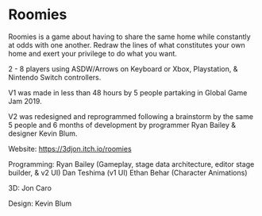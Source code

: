 # Roomies

Roomies is a game about having to share the same home while constantly at odds with one another. Redraw the lines of what constitutes your own home and exert your privilege to do what you want.

2 - 8 players using ASDW/Arrows on Keyboard or Xbox, Playstation, & Nintendo Switch controllers.

V1 was made in less than 48 hours by 5 people partaking in Global Game Jam 2019.

V2 was redesigned and reprogrammed following a brainstorm by the same 5 people and 6 months of development by programmer Ryan Bailey & designer Kevin Blum.

Website:
https://3djon.itch.io/roomies

Programming:
Ryan Bailey (Gameplay, stage data architecture, editor stage builder, & v2 UI)
Dan Teshima (v1 UI)
Ethan Behar (Character Animations)

3D:
Jon Caro

Design:
Kevin Blum